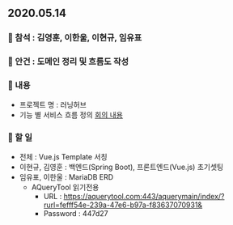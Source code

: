 ## 2020.05.14
### :pencil: 참석 : 김영훈, 이한울, 이현규, 임유표
### :pencil: 안건 : 도메인 정리 및 흐름도 작성
### :pencil: 내용
- 프로젝트 명 : 러닝허브
- 기능 별 서비스 흐름 정의
[회의 내용](https://docs.google.com/spreadsheets/d/1ubTIqQ5M1GvZV1CqhFAU-_Sbcl8R4-NCyQNsbFAfPR8/edit?ts=5ebd2832#gid=0)

### :pencil: 할 일
- 전체 : Vue.js Template 서칭
- 이현규, 김영훈 : 백엔드(Spring Boot), 프론트엔드(Vue.js) 초기셋팅
- 임유표, 이한울 : MariaDB ERD
  - AQueryTool 읽기전용
      - URL : https://aquerytool.com:443/aquerymain/index/?rurl=fefff54e-239a-47e6-b97a-f83637070931&
      - Password : 447d27
